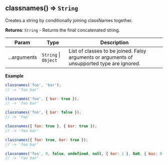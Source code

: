 <a name="classnames"></a>

## classnames() ⇒ <code>String</code>
Creates a string by conditionally joining classNames together.

**Returns**: <code>String</code> - Returns the final concatenated string.

| Param | Type | Description |
| --- | --- | --- |
| ...arguments | <code>String</code> \| <code>Object</code> | List of classes to be joined. Falsy arguments or arguments of unsupported type are ignored. |

**Example**
```js
classnames('foo', 'bar');
// -> 'foo bar'

classnames('foo', { bar: true });
// -> 'foo bar'

classnames('foo', { bar: false });
// -> 'foo'

classnames({ foo: true }, { bar: true });
// -> 'foo bar'

classnames({ foo: true, bar: true });
// -> 'foo bar'

classnames('foo', 0, false, undefined, null, { bar: 1 }, NaN, { baz: 0 }); // falsy values are ignored
// -> 'foo bar'
```
